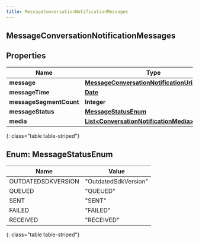 ```yaml
---
title: MessageConversationNotificationMessages
---
```

## MessageConversationNotificationMessages


## Properties

| Name | Type | Description | Notes |
| ------------ | ------------- | ------------- | ------------- |
| **message** | [**MessageConversationNotificationUriReference**](MessageConversationNotificationUriReference.html) |  |  [optional] |
| **messageTime** | [**Date**](Date.html) |  |  [optional] |
| **messageSegmentCount** | **Integer** |  |  [optional] |
| **messageStatus** | [**MessageStatusEnum**](#MessageStatusEnum) |  |  [optional] |
| **media** | [**List&lt;ConversationNotificationMedia&gt;**](ConversationNotificationMedia.html) |  |  [optional] |
{: class="table table-striped"}


<a name="MessageStatusEnum"></a>

## Enum: MessageStatusEnum

| Name | Value |
| ---- | ----- |
| OUTDATEDSDKVERSION | &quot;OutdatedSdkVersion&quot; |
| QUEUED | &quot;QUEUED&quot; |
| SENT | &quot;SENT&quot; |
| FAILED | &quot;FAILED&quot; |
| RECEIVED | &quot;RECEIVED&quot; |
{: class="table table-striped"}


